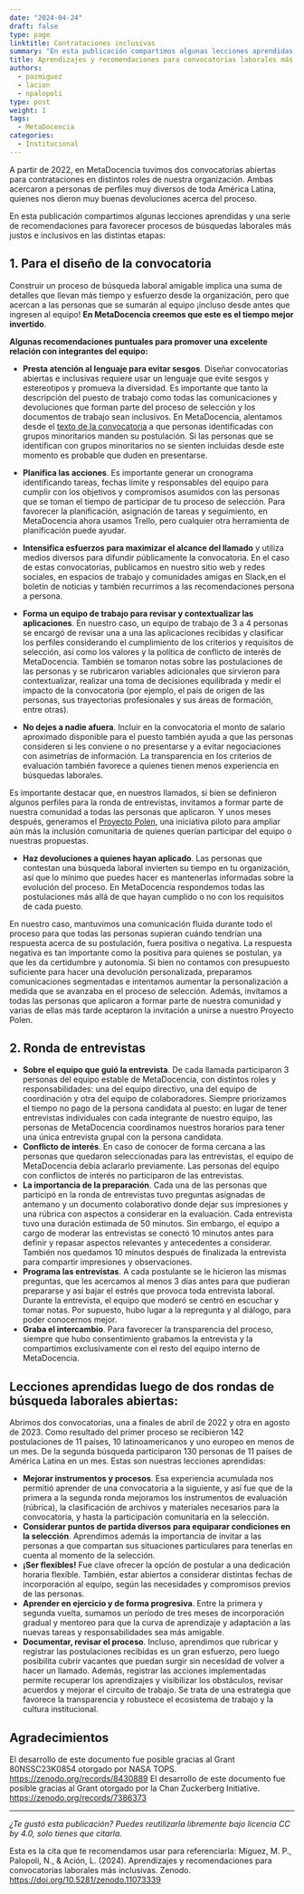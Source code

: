 ```yaml
---
date: "2024-04-24"
draft: false
type: page
linktitle: Contrataciones inclusivas
summary: "En esta publicación compartimos algunas lecciones aprendidas y una serie de recomendaciones para favorecer procesos de búsquedas laborales más justos e inclusivos"
title: Aprendizajes y recomendaciones para convocatorias laborales más inclusivas
authors:
  - pazmiguez
  - lacion
  - npalopoli
type: post
weight: 1
tags: 
  - MetaDocencia 
categories:
  - Institucional
---
```


A partir de 2022, en MetaDocencia tuvimos dos convocatorias abiertas para contrataciones en distintos roles de nuestra organización. Ambas acercaron a personas de perfiles muy diversos de toda América Latina, quienes nos dieron muy buenas devoluciones acerca del proceso. 

En esta publicación compartimos algunas lecciones aprendidas y una serie de recomendaciones para favorecer procesos de búsquedas laborales más justos e inclusivos en las distintas etapas:

## 1. Para el diseño de la convocatoria
Construir un proceso de búsqueda laboral amigable implica una suma de detalles que llevan más tiempo y esfuerzo desde la organización, pero que acercan a las personas que se sumarán al equipo ¡incluso desde antes que ingresen al equipo! **En MetaDocencia creemos que este es el tiempo mejor invertido**. 

**Algunas recomendaciones puntuales para promover una excelente relación con integrantes del equipo:**

- **Presta atención al lenguaje para evitar sesgos**. Diseñar convocatorias abiertas e inclusivas requiere usar un lenguaje que evite sesgos y estereotipos y promueva la diversidad. Es importante que tanto la descripción del puesto de trabajo como todas las comunicaciones y devoluciones que forman parte del proceso de selección y los documentos de trabajo sean inclusivos. En MetaDocencia, alentamos desde el [texto de la convocatoria](https://www.metadocencia.org/post/oferta_laboral_coordi2023/) a que personas identificadas con grupos minoritarios manden su postulación. Si las personas que se identifican con grupos minoritarios no se sienten incluidas desde este momento es probable que duden en presentarse.
  
- **Planifica las acciones**. Es importante generar un cronograma identificando tareas, fechas límite y responsables del equipo para cumplir con los objetivos y compromisos asumidos con las personas que se toman el tiempo de participar de tu proceso de selección. Para favorecer la planificación, asignación de tareas y seguimiento, en MetaDocencia ahora usamos Trello, pero cualquier otra herramienta de planificación puede ayudar.
  
- **Intensifica esfuerzos para maximizar el alcance del llamado** y utiliza medios diversos para difundir públicamente la convocatoria. En el caso de estas convocatorias, publicamos en nuestro sitio web y redes sociales, en espacios de trabajo y comunidades amigas en Slack,en el boletín de noticias y también recurrimos a las recomendaciones persona a persona.

- **Forma un equipo de trabajo para revisar y contextualizar las aplicaciones**. En nuestro caso, un equipo de trabajo de 3 a 4 personas se encargó de revisar una a una las aplicaciones recibidas y clasificar los perfiles considerando el cumplimiento de los criterios y requisitos de selección, así como los valores y la política de conflicto de interés de MetaDocencia. También se tomaron notas sobre las postulaciones de las personas y se rubricaron variables adicionales que sirvieron para contextualizar, realizar una toma de decisiones equilibrada y medir el impacto de la convocatoria (por ejemplo, el país de origen de las personas, sus trayectorias profesionales y sus áreas de formación, entre otras).

- **No dejes a nadie afuera**. Incluir en la convocatoria el monto de salario aproximado disponible para el puesto también ayuda a que las personas consideren si les conviene o no presentarse y a evitar negociaciones con asimetrías de información. La transparencia en los criterios de evaluación también favorece a quienes tienen menos experiencia en búsquedas laborales.

Es importante destacar que, en nuestros llamados, si bien se definieron algunos perfiles para la ronda de entrevistas, invitamos a formar parte de nuestra comunidad a todas las personas que aplicaron. Y unos meses después, generamos el [Proyecto Polen](https://zenodo.org/records/10285864), una iniciativa piloto para ampliar aún más la inclusión comunitaria de quienes querían participar del equipo o nuestras propuestas.

- **Haz devoluciones a quienes hayan aplicado**. Las personas que contestan una búsqueda laboral invierten su tiempo en tu organización, así que lo mínimo que puedes hacer es mantenerlas informadas sobre la evolución del proceso. En MetaDocencia respondemos todas las postulaciones más allá de que hayan cumplido o no con los requisitos de cada puesto.
  
En nuestro caso, mantuvimos una comunicación fluida durante todo el proceso para que todas las personas supieran cuándo tendrían una respuesta acerca de su postulación, fuera positiva o negativa. La respuesta negativa es tan importante como la positiva para quienes se postulan, ya que les da certidumbre y autonomía. Si bien no contamos con presupuesto suficiente para hacer una devolución personalizada, preparamos comunicaciones segmentadas e intentamos aumentar la personalización a medida que se avanzaba en el proceso de selección. Además, invitamos a todas las personas que aplicaron a formar parte de nuestra comunidad y varias de ellas más tarde aceptaron la invitación a unirse a nuestro Proyecto Polen.

## 2. Ronda de entrevistas
- **Sobre el equipo que guió la entrevista**. De cada llamada participaron 3 personas del equipo estable de MetaDocencia, con distintos roles y responsabilidades: una del equipo directivo, una del equipo de coordinación y otra del equipo de colaboradores. Siempre priorizamos el tiempo no pago de la persona candidata al puesto: en lugar de tener entrevistas individuales con cada integrante de nuestro equipo, las personas de MetaDocencia coordinamos nuestros horarios para tener una única entrevista grupal con la persona candidata.
- **Conflicto de interés**. En caso de conocer de forma cercana a las personas que quedaron seleccionadas para las entrevistas, el equipo de MetaDocencia debía aclararlo previamente. Las personas del equipo con conflictos de interés no participaron de las entrevistas.
- **La importancia de la preparación**. Cada una de las personas que participó en la ronda de entrevistas tuvo preguntas asignadas de antemano y un documento colaborativo donde dejar sus impresiones y una rúbrica con aspectos a considerar en la evaluación. Cada entrevista tuvo una duración estimada de 50 minutos. Sin embargo, el equipo a cargo de moderar las entrevistas se conectó 10 minutos antes para definir y repasar aspectos relevantes y antecedentes a considerar. También nos quedamos 10 minutos después de finalizada la entrevista para compartir impresiones y observaciones.
- **Programa las entrevistas**. A cada postulante se le hicieron las mismas preguntas, que les acercamos al menos 3 días antes para que pudieran prepararse y así bajar el estrés que provoca toda entrevista laboral. Durante la entrevista, el equipo que moderó se centró en escuchar y tomar notas. Por supuesto, hubo lugar a la repregunta y al diálogo, para poder conocernos mejor.
- **Graba el intercambio**. Para favorecer la transparencia del proceso, siempre que hubo consentimiento grabamos la entrevista y la compartimos exclusivamente con el resto del equipo interno de MetaDocencia.

## Lecciones aprendidas luego de dos rondas de búsqueda laborales abiertas: 
Abrimos dos convocatorias, una a finales de abril de 2022 y otra en agosto de 2023. Como resultado del primer proceso se recibieron 142 postulaciones de 11 países, 10 latinoamericanos y uno europeo en menos de un mes. De la segunda búsqueda participaron 130 personas de 11 países de América Latina en un mes.
Estas son nuestras lecciones aprendidas:
- **Mejorar instrumentos y procesos**. Esa experiencia acumulada nos permitió aprender de una convocatoria a la siguiente, y así fue que de la primera a la segunda ronda mejoramos los instrumentos de evaluación (rúbrica), la clasificación de archivos y materiales necesarios para la convocatoria, y hasta la participación comunitaria en la selección.
- **Considerar puntos de partida diversos para equiparar condiciones en la selección**. Aprendimos además la importancia de invitar a las personas a que compartan sus situaciones particulares para tenerlas en cuenta al momento de la selección.
- **¡Ser flexibles!** Fue clave ofrecer la opción de postular a una dedicación horaria flexible. También, estar abiertos a considerar distintas fechas de incorporación al equipo, según las necesidades y compromisos previos de las personas.
- **Aprender en ejercicio y de forma progresiva**. Entre la primera y segunda vuelta, sumamos un período de tres meses de incorporación gradual y mentoreo para que la curva de aprendizaje y adaptación a las nuevas tareas y responsabilidades sea más amigable.
- **Documentar, revisar el proceso**. Incluso, aprendimos que rubricar y registrar las postulaciones recibidas es un gran esfuerzo, pero luego posibilita cubrir vacantes que puedan surgir sin necesidad de volver a hacer un llamado.
Además, registrar las acciones implementadas permite recuperar los aprendizajes y visibilizar los obstáculos, revisar acuerdos y mejorar el circuito de trabajo. Se trata de una estrategia que favorece la transparencia y robustece el ecosistema de trabajo y la cultura institucional.

## Agradecimientos
El desarrollo de este documento fue posible gracias al Grant 80NSSC23K0854 otorgado por NASA TOPS. https://zenodo.org/records/8430889
El desarrollo de este documento fue posible gracias al Grant otorgado por la Chan Zuckerberg Initiative. https://zenodo.org/records/7386373

---

*¿Te gustó esta publicación? Puedes reutilizarla libremente bajo licencia CC by 4.0, solo tienes que citarla.* 

Esta es la cita que te recomendamos usar para referenciarla:
Míguez, M. P., Palopoli, N., & Ación, L. (2024). Aprendizajes y recomendaciones para convocatorias laborales más inclusivas. Zenodo. https://doi.org/10.5281/zenodo.11073339
